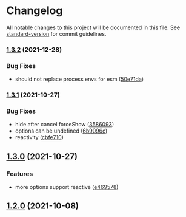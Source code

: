 # Changelog

All notable changes to this project will be documented in this file. See [standard-version](https://github.com/conventional-changelog/standard-version) for commit guidelines.

### [1.3.2](https://github.com/iendeavor/vue-use-popperjs/compare/v1.3.1...v1.3.2) (2021-12-28)


### Bug Fixes

* should not replace process envs for esm ([50e71da](https://github.com/iendeavor/vue-use-popperjs/commit/50e71daf5c688fbd1e7eb451781e6d699cc215f9))

### [1.3.1](https://github.com/iendeavor/vue-use-popperjs/compare/v1.3.0...v1.3.1) (2021-10-27)


### Bug Fixes

* hide after cancel forceShow ([3586093](https://github.com/iendeavor/vue-use-popperjs/commit/3586093a1fd053527a679f23bf11c19e85ab4975))
* options can be undefined ([6b9096c](https://github.com/iendeavor/vue-use-popperjs/commit/6b9096c9a7d1ebce412a467585cc0f9cfc2ce5bf))
* reactivity ([cbfe710](https://github.com/iendeavor/vue-use-popperjs/commit/cbfe710ec3a69b20bba0d7db7fe15486b553d633))

## [1.3.0](https://github.com/iendeavor/vue-use-popperjs/compare/v1.2.0...v1.3.0) (2021-10-27)


### Features

* more options support reactive ([e469578](https://github.com/iendeavor/vue-use-popperjs/commit/e4695781eaedaea847ef734c6d49f4c92d865397))

## [1.2.0](https://github.com/iendeavor/vue-use-popperjs/compare/v1.2.0-beta.5...v1.2.0) (2021-10-08)
